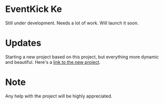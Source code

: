 # EventKick Ke
Still under development.
Needs a lot of work.
Will launch it soon.

# Updates
Starting a new project based on this project, but everything more dynamic and beautiful.
Here's a [link to the new project](https://github.com/gachezra/EventKick).

<h1>Note</h1>

Any help with the project will be highly appreciated.
